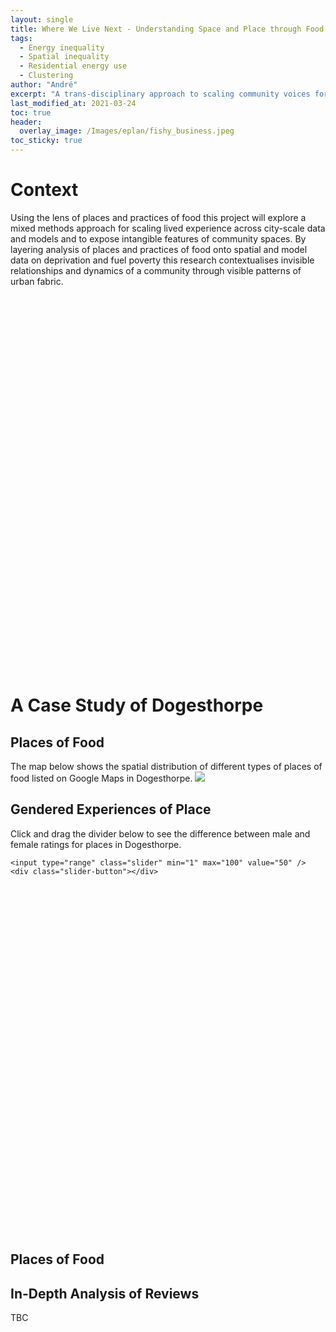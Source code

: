 ```yaml
---
layout: single
title: Where We Live Next - Understanding Space and Place through Food
tags:
  - Energy inequality
  - Spatial inequality
  - Residential energy use
  - Clustering
author: "André"
excerpt: "A trans-disciplinary approach to scaling community voices for place-sensitive policy-making through places and practices of food"
last_modified_at: 2021-03-24
toc: true
header:
  overlay_image: /Images/eplan/fishy_business.jpeg
toc_sticky: true
---
```



<html>
<head>
<!-- Load d3.js -->

<link rel="stylesheet" href="https://unpkg.com/leaflet@0.7.7/dist/leaflet.css" />
<script src="https://unpkg.com/leaflet@0.7.7/dist/leaflet.js"></script>
<script src="https://code.jquery.com/jquery-3.6.0.min.js"></script>
<!--script src="https://raw.githubusercontent.com/EECi/home/c75f83f4fa4b9951d1712ca5c000d2ee972a9de2/data/geodata.js" ></script>-->

<script>
	var geodata = {
    "type": "FeatureCollection",
    "features": [
    { "type": "Feature", "properties": { "lsoa01cd": "E01015589", "objectid": "15847", "lsoa01nm": "Peterborough 004A", "lsoa01nmw": "Peterborough 004A", "st_areasha": 26987948.372407001, "st_lengths": 30257.693284000001, "LSOA.Name": "Peterborough 004A", "LA.Code": "E06000031", "LA.Name": "Peterborough", "Region": "East of England", "Number.of.households1": " 729 ", "Number.of.households.in.fuel.poverty1": 86.0, "fuelpovprop": " 12 " }, "geometry": { "type": "LineString", "coordinates": [ [ [ -0.360966895115173, 52.659576243620009 ], [ -0.360618289166164, 52.659559287009522 ], [ -0.360308067417079, 52.659612837814052 ] ] ] } } ] }
	</script>
	
	
<style>
  .info {
    padding: 6px 8px;
    font: 14px/16px Arial, Helvetica, sans-serif;
    background: white;
    background: rgba(255,255,255,0.8);
    box-shadow: 0 0 15px rgba(0,0,0,0.2);
    border-radius: 5px;
}
.info h4 {
    margin: 0 0 5px;
    color: #777;
}
.legend {
    line-height: 18px;
    color: #555;
}
.legend i {
    width: 18px;
    height: 18px;
    float: left;
    margin-right: 8px;
    opacity: 0.7;
}
</style>	
	
<style>
div.container2 {
    width: 800px;
    height: 600px;
    position: relative;
}

div.slimage {
    height: 100%;
    background-repeat: no-repeat;
    background-position: top left;
    background-size: cover;
    position: absolute;
    top: 0px;
    left: 0px;
}

div.before {
    width: 50%;
    background-image: url("https://raw.githubusercontent.com/EECi/home/a2b94e63230fcd8bc3ec9d4d8a3d047a88b32418/Images/eplan/Doge_GenF_Web.png");
    z-index: 2;
}

div.after {
    width: 100%;
    background-image: url("https://raw.githubusercontent.com/EECi/home/cf2c17a05296a305ab41068b3dbbfdcfa761a010/Images/eplan/Doge_GenM_Web.png");
    z-index: 1;
}

input.slider {
    width: 100%;
    height: 100%;
    outline: none;
    background-color: transparent;
    position: absolute;
    margin: 0px;
    z-index: 3;
    cursor: pointer;
    appearance: none;
    -moz-appearance: none;
    -webkit-appearance: none;
    transition: 0.25s all ease-in-out;
    -moz-transition: 0.25s all ease-in-out;
    -webkit-transition: 0.25s all ease-in-out;
    z-index: 4;
}

input.slider::-moz-range-thumb {
    width: 6px;
    height: 610px;
    background-color: #ed207b;
    cursor: pointer;
}

input.slider::-webkit-slider-thumb {
    width: 6px;
    height: 600px;
    background-color: #ed207b;
    cursor: pointer;
    appearance: none;
    -moz-appearance: none;
    -webkit-appearance: none;
}

div.slider-button {
    width: 30px;
    height: 30px;
    border-radius: 50%;
    -moz-broder-radius: 50%;
    -webkit-border-radius: 50%;
    background-color: white;
    position: absolute;
    top: calc(50% - 18px);
    left: calc(50% - 18px);
    cursor: pointer;
    z-index: 3;
}

div.slider-button:before {
    color: #ed207b;
    position: absolute;
    top: 3px;
    left: 0px;
    content: "\2B9C";
}

div.slider-button:after {
    color: #ed207b;
    position: absolute;
    top: 3px;
    right: 0px;
    content: "\2B9E";
}

@media (max-width: 767px) {
    div.container2 {
        width: 100%;
        height: 250px;
    }
</style>  
  
<script>
$(document).ready(function() {

    $("input.slider").on("input change", function(event) {
        var pos = event.target.value;

        $("div.before").css({width: pos + "%"});
        $("div.slider-button").css({left: "calc(" + pos + "% - 18px)"});
    });

});
</script>
</head>
<body>

<h1 class="category">Context</h1>

Using the lens of places and practices of food this project will explore a mixed methods approach for scaling lived experience across city-scale data and models and to expose intangible features of community spaces. By layering analysis of places and practices of food onto spatial and model data on deprivation and fuel poverty this research contextualises invisible relationships and dynamics of a community through visible patterns of urban fabric. 

<div id="map" style="width: 720px; height: 600px"></div>
<script type="text/javascript">
  
        var map = L.map('map').setView([52.59,-0.22614], 13);
        mapLink = 
            '<a href="http://openstreetmap.org">OpenStreetMap</a>';

        var Stamen_Toner = L.tileLayer('http://stamen-tiles-{s}.a.ssl.fastly.net/toner/{z}/{x}/{y}.{ext}', {
          attribution: 'Map tiles by <a href="http://stamen.com">Stamen Design</a>, <a href="http://creativecommons.org/licenses/by/3.0">CC BY 3.0</a> &mdash; Map data &copy; <a href="http://www.openstreetmap.org/copyright">OpenStreetMap</a>',
          subdomains: 'abcd',
          minZoom: 0,
          maxZoom: 20,
          ext: 'png'
        });
        
        Stamen_Toner.addTo(map);
        
        L.geoJson(geodata).addTo(map);

        function getColor(d) {
          return d > 35 ? "#4e3910"  :
          d > 30  ? "#845d29" :
          d > 25  ? "#d8c29d" :
          d > 20  ? "#4fb6ca" :
          d > 15   ? "#178f92" :
          d > 10   ? "#175f5d" :
          d > 5   ? "#1d1f54" :
                    "#1d1f54";
                    }

        function style(feature) {
          return {
            fillColor: getColor(feature.properties.fuelpovprop),
            weight: 2,
            opacity: 1,
            color: 'white',
            dashArray: '3',
            fillOpacity: 0.4
          };
        }
        
        L.geoJson(geodata, {style: style}).addTo(map);

        
        // control that shows state info on hover
        var info = L.control();
        
        info.onAdd = function (map) {
          this._div = L.DomUtil.create('div', 'info');
          this.update();
          return this._div;
        };

        info.update = function (props) {
          this._div.innerHTML = '<h4>Fuel Poverty</h4>' +  (props ?
            '<b>' + props.lsoa01nm + '</b><br />' + props.fuelpovprop + ' % ' : 'Hover over an area');
        };

        info.addTo(map);


        function highlightFeature(e) {
          var layer = e.target;

          layer.setStyle({
            weight: 5,
            color: '#666',
            dashArray: '',
            fillOpacity: 0.5
          });

          if (!L.Browser.ie && !L.Browser.opera && !L.Browser.edge) {
            layer.bringToFront();
          }

          info.update(layer.feature.properties);
        }

        var geojson;

        function resetHighlight(e) {
          geojson.resetStyle(e.target);
          info.update();
        }

        function zoomToFeature(e) {
          map.fitBounds(e.target.getBounds());
        }

        function onEachFeature(feature, layer) {
          layer.on({
            mouseover: highlightFeature,
            mouseout: resetHighlight,
            click: zoomToFeature
          });
        }

        /* global statesData */
        geojson = L.geoJson(geodata, {
          style: style,
          onEachFeature: onEachFeature
        }).addTo(map);

        map.attributionControl.addAttribution('Fuel Poverty Data &copy; ONS');



        var legend = L.control({position: 'bottomright'});
        
        legend.onAdd = function (map) {
          var div = L.DomUtil.create('div', 'info legend'),
          grades = [0, 5, 10, 15, 20, 25, 30, 35],
          labels = [];
          // loop through our density intervals and generate a label with a colored square for each interval
          for (var i = 0; i < grades.length; i++) {
            div.innerHTML +=
            '<i style="background:' + getColor(grades[i] + 1) + '"></i> ' +
            grades[i] + (grades[i + 1] ? '&ndash;' + grades[i + 1] + '<br>' : '+');
          }
          return div;
        };
        
        legend.addTo(map);

        var svg = d3.select(map.getPanes().overlayPane).append("svg")
        var g = svg.append("g").attr("class", "leaflet-zoom-hide");
  
</script>

<h1 class="category"> A Case Study of Dogesthorpe </h1>
<div id="stickyarticle">
<h2 class="category">Places of Food</h2>
The map below shows the spatial distribution of different types of places of food listed on Google Maps in Dogesthorpe.
<img src="https://raw.githubusercontent.com/EECi/home/3240ec68c8f5db92068a7f68705446119310b89a/Images/eplan/Dogesthorpe_Overview.png">
<h2 class="category">Gendered Experiences of Place</h2>	
Click and drag the divider below to see the difference between male and female ratings for places in Dogesthorpe.
<div class="container2">
	<div class="slimage before"></div>
	<div class="slimage after"></div>

	<input type="range" class="slider" min="1" max="100" value="50" />
	<div class="slider-button"></div>
</div>
  <h2 class="title">Places of Food</h2>
  <h2 class="title">In-Depth Analysis of Reviews</h2>
	<body>TBC</body>
</div>


</body>
</html>
